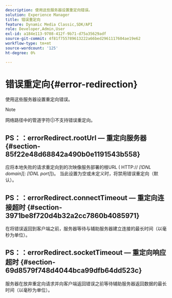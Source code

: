 ```yaml
---
description: 使用这些服务器设置重定向错误。
solution: Experience Manager
title: 错误重定向
feature: Dynamic Media Classic,SDK/API
role: Developer,Admin,User
exl-id: a184e113-9708-412f-9b71-d75a35629adf
source-git-commit: 4f81f755789613222a66bed2961117604ae19e62
workflow-type: tm+mt
source-wordcount: '125'
ht-degree: 0%

---
```


# 错误重定向{#error-redirection}

使用这些服务器设置重定向错误。

>[!NOTE]
>
>网络路径中的管道字符(|)不支持错误重定向。

## PS：：errorRedirect.rootUrl — 重定向服务器 {#section-85f22e48d68842a490b0e1191543b558}

应将本地失败的请求重定向到的次映像服务部署的根URL ( HTTP:// *[!DNL domain]*[: *[!DNL port]*])。 当此设置为空或未定义时，将禁用错误重定向（默认）。

## PS：：errorRedirect.connectTimeout — 重定向连接超时 {#section-3971be8f720d4b32a2cc7860b4085971}

在将错误返回到客户端之前，服务器等待与辅助服务器建立连接的最长时间（以毫秒为单位）。

## PS：：errorRedirect.socketTimeout — 重定向响应超时 {#section-69d8579f748d4044bca99dfb64dd523c}

服务器在放弃重定向请求并向客户端返回错误之前等待辅助服务器返回数据的最长时间（以毫秒为单位）。
